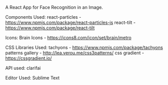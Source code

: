 A React App for Face Recognition in an Image.

Components Used:
	react-particles - https://www.npmjs.com/package/react-particles-js
	react-tilt - https://www.npmjs.com/package/react-tilt

Icons:
	Brain Icons - https://icons8.com/icon/set/brain/metro
	
CSS Libraries Used:
	tachyons - https://www.npmjs.com/package/tachyons
	patterns gallery - http://lea.verou.me/css3patterns/
	css gradient - https://cssgradient.io/

API used:
	clarifai
	
Editor Used:
	Sublime Text